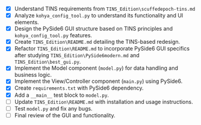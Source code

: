 - [x] Understand TINS requirements from `TINS_Edition\scuffedepoch-tins.md`
- [x] Analyze `kohya_config_tool.py` to understand its functionality and UI elements.
- [x] Design the PySide6 GUI structure based on TINS principles and `kohya_config_tool.py` features.
- [x] Create `TINS_Edition\README.md` detailing the TINS-based redesign.
- [x] Refactor `TINS_Edition\README.md` to incorporate PySide6 GUI specifics after studying `TINS_Edition\PySide6modern.md` and `TINS_Edition\best_gui.py`.
- [x] Implement the Model component (`model.py`) for data handling and business logic.
- [x] Implement the View/Controller component (`main.py`) using PySide6.
- [x] Create `requirements.txt` with PySide6 dependency.
- [x] Add a `__main__` test block to `model.py`.
- [ ] Update `TINS_Edition\README.md` with installation and usage instructions.
- [ ] Test `model.py` and fix any bugs.
- [ ] Final review of the GUI and functionality.
